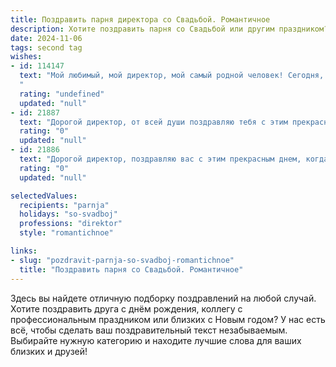 ```yaml
---
title: Поздравить парня директора со Свадьбой. Романтичное
description: Хотите поздравить парня со Свадьбой или другим праздником? Наш ИИ создаст незабываемое поздравление, а вы обязательно выделитесь среди других.  
date: 2024-11-06
tags: second tag
wishes:
- id: 114147
  text: "Мой любимый, мой директор, мой самый родной человек! Сегодня, в этот прекрасный день,  наша сказка обретает реальные очертания.  Сердце переполняется любовью, глядя на тебя,  и я  счастлива идти по жизни рука об руку с таким замечательным мужчиной.  Пусть наша свадьба станет началом бесконечного счастья,  полного любви,  взаимопонимания и нежности.  Ты – мой идеал, моя опора и моя любовь на всю жизнь. С нашей свадьбой, любимый!
  "
  rating: "undefined"
  updated: "null"
- id: 21887
  text: "Дорогой директор, от всей души поздравляю тебя с этим прекрасным днем, когда ты и твоя возлюбленная объединяете свои судьбы навеки. Пусть ваша свадьба станет началом новой счастливой главы в вашей жизни, полным романтики, любви и взаимопонимания. Желаю, чтобы каждый день рядом с тобой была та самая, единственная и неповторимая, которая делает твою жизнь полной смысла и радости. Счастья, здоровья и бесконечных романтических вечеров!"
  rating: "0"
  updated: "null"
- id: 21886
  text: "Дорогой директор, поздравляю вас с этим прекрасным днем, когда ваша любовь и преданность обретут официальное воплощение в свадебном торжестве. Пусть ваш союз будет наполнен нежными чувствами, взаимным уважением и поддержкой. Желаю, чтобы каждый день рядом с вами была та самая, единственная и неповторимая, с которой вы готовы делить все радости и трудности жизни. Счастья, здоровья и бесконечных романтических моментов в вашей свадьбе и на всем протяжении совместного пути!"
  rating: "0"
  updated: "null"

selectedValues:
  recipients: "parnja"
  holidays: "so-svadboj"
  professions: "direktor"
  style: "romantichnoe"

links:
- slug: "pozdravit-parnja-so-svadboj-romantichnoe"
  title: "Поздравить парня со Свадьбой. Романтичное"
---
```


Здесь вы найдете отличную подборку поздравлений на любой случай. 
Хотите поздравить друга с днём рождения, коллегу с профессиональным праздником или близких с Новым годом? У нас есть всё, чтобы сделать ваш поздравительный текст незабываемым. Выбирайте нужную категорию и находите лучшие слова для ваших близких и друзей!
